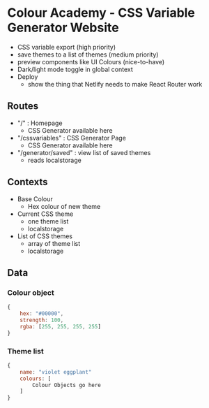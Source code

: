 # Colour Academy - CSS Variable Generator Website

- CSS variable export (high priority)
- save themes to a list of themes (medium priority)
- preview components like UI Colours (nice-to-have)
- Dark/light mode toggle in global context 
- Deploy
	- show the thing that Netlify needs to make React Router work 

## Routes

- "/" : Homepage
    - CSS Generator available here
- "/cssvariables" : CSS Generator Page
    - CSS Generator available here
- "/generator/saved" : view list of saved themes
    - reads localstorage

## Contexts

- Base Colour
    - Hex colour of new theme
- Current CSS theme
	- one theme list 
	- localstorage 
- List of CSS themes
	- array of theme list
	- localstorage 

## Data 

### Colour object

```js
{
    hex: "#00000",
    strength: 100,
    rgba: [255, 255, 255, 255]
}
```
### Theme list

```js
{
    name: "violet eggplant"
    colours: [
        Colour Objects go here
    ]
}
```
